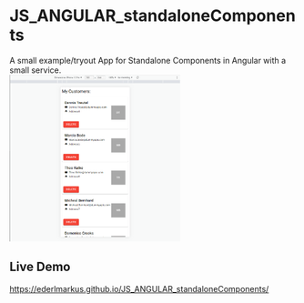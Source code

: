 # JS_ANGULAR_standaloneComponents

A small example/tryout App for Standalone Components in Angular with a small service.
<br>
<a href="readme/1.PNG">
<img src="readme/1.PNG" width="300px">
</a>

## Live Demo

https://ederlmarkus.github.io/JS_ANGULAR_standaloneComponents/
